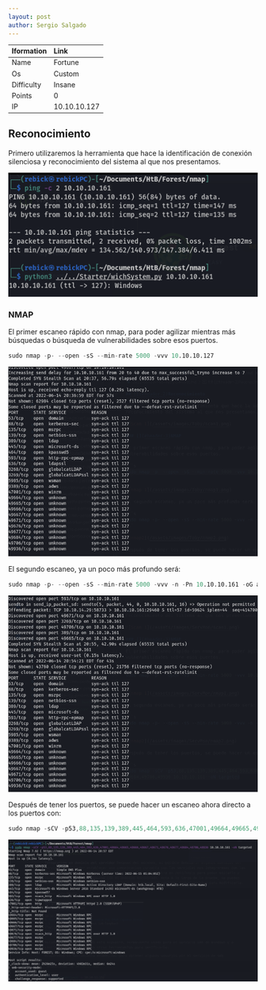```yaml
---
layout: post
author: Sergio Salgado
---
```


|     Iformation         |      Link          |
|:-----------------------|:-------------------|
| Name                   | Fortune            |
| Os                     | Custom             |
| Difficulty             | Insane             |
| Points                 | 0                  |
| IP                     | 10.10.10.127       |

## [](#header-2)Reconocimiento

Primero utilizaremos la herramienta que hace la identificación de conexión silenciosa y reconocimiento del sistema al que nos presentamos.

![Scan 1](/assets/images/Forest/scan1.png)

### [](#header-3)NMAP   

El primer escaneo rápido con nmap, para poder agilizar mientras más búsquedas o búsqueda de vulnerabilidades sobre esos puertos.

```s
sudo nmap -p- --open -sS --min-rate 5000 -vvv 10.10.10.127
```

![nmap 1](/assets/images/Forest/nmap1.png)

El segundo escaneo, ya un poco más profundo será:

```s
sudo nmap -p- --open -sS --min-rate 5000 -vvv -n -Pn 10.10.10.161 -oG allPorts
```

![nmap2](/assets/images/Forest/nmap2.png)

Después de tener los puertos, se puede hacer un escaneo ahora directo a los puertos con:

```s
sudo nmap -sCV -p53,88,135,139,389,445,464,593,636,47001,49664,49665,49666,49667,49671,49676,49677,49684,49706,49936 10.10.10.161 -oN targeted
```

![nmap 3.1](/assets/images/Forest/nmap3.1.png)